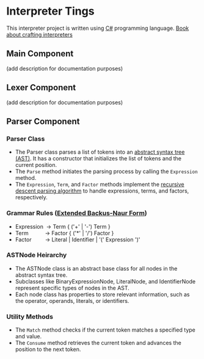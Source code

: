 # Interpreter Tings
This interpreter project is written using [C#](https://www.w3schools.com/cs/index.php) programming language.
[Book about crafting interpreters](https://craftinginterpreters.com/introduction.html)

## Main Component
(add description for documentation purposes)

## Lexer Component
(add description for documentation purposes)

## Parser Component
### Parser Class
- The Parser class parses a list of tokens into an [abstract syntax tree (AST)](https://en.wikipedia.org/wiki/Abstract_syntax_tree). It has a constructor that initializes the list of tokens and the current position.
- The `Parse` method initiates the parsing process by calling the `Expression` method.
- The `Expression`, `Term`, and `Factor` methods implement the [recursive descent parsing algorithm](https://en.wikipedia.org/wiki/Recursive_descent_parser) to handle expressions, terms, and factors, respectively.

### Grammar Rules ([Extended Backus-Naur Form](https://en.wikipedia.org/wiki/Extended_Backus–Naur_form))
- Expression&nbsp;&nbsp;-> Term { ('+' | '-') Term }
- Term&nbsp;&nbsp;&nbsp;&nbsp;&nbsp;&nbsp;&nbsp;&nbsp;&nbsp;&nbsp;&nbsp;-> Factor { ('*' | '/') Factor }
- Factor&nbsp;&nbsp;&nbsp;&nbsp;&nbsp;&nbsp;&nbsp;&nbsp;&nbsp;-> Literal | Identifier | '(' Expression ')'

### ASTNode Heirarchy
- The ASTNode class is an abstract base class for all nodes in the abstract syntax tree.
- Subclasses like BinaryExpressionNode, LiteralNode, and IdentifierNode represent specific types of nodes in the AST.
- Each node class has properties to store relevant information, such as the operator, operands, literals, or identifiers.

### Utility Methods
- The `Match` method checks if the current token matches a specified type and value.
- The `Consume` method retrieves the current token and advances the position to the next token.
